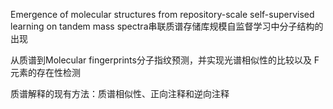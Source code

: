 
Emergence of molecular structures from repository-scale self-supervised learning on tandem mass spectra串联质谱存储库规模自监督学习中分子结构的出现

从质谱到Molecular fingerprints分子指纹预测，并实现光谱相似性的比较以及 F 元素的存在性检测

质谱解释的现有方法：质谱相似性、正向注释和逆向注释
